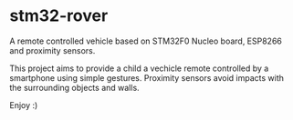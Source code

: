 # stm32-rover
A remote controlled vehicle based on STM32F0 Nucleo board, ESP8266 and proximity sensors.

This project aims to provide a child a vechicle remote controlled by a smartphone using simple gestures.
Proximity sensors avoid impacts with the surrounding objects and walls.

Enjoy :)
